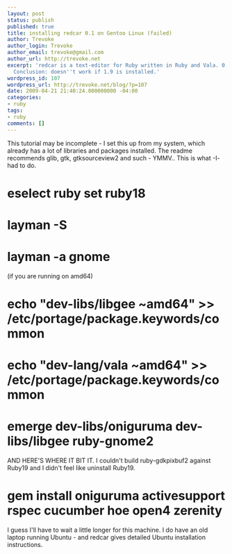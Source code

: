 ```yaml
---
layout: post
status: publish
published: true
title: installing redcar 0.1 on Gentoo Linux (failed)
author: Trevoke
author_login: Trevoke
author_email: trevoke@gmail.com
author_url: http://trevoke.net
excerpt: 'redcar is a text-editor for Ruby written in Ruby and Vala. 0.1 is out -
  Conclusion: doesn''t work if 1.9 is installed.'
wordpress_id: 107
wordpress_url: http://trevoke.net/blog/?p=107
date: 2009-04-21 21:40:24.000000000 -04:00
categories:
- ruby
tags:
- ruby
comments: []
---
```

This tutorial may be incomplete - I set this up from my system, which already has a lot of libraries and packages installed. The readme recommends glib, gtk, gtksourceview2 and such - YMMV.. This is what -I- had to do.
# eselect ruby set ruby18
# layman -S
# layman -a gnome

(if you are running on amd64)
# echo "dev-libs/libgee ~amd64" >> /etc/portage/package.keywords/common
# echo "dev-lang/vala ~amd64" >> /etc/portage/package.keywords/common

# emerge dev-libs/oniguruma dev-libs/libgee ruby-gnome2


AND HERE'S WHERE IT BIT IT. I couldn't build ruby-gdkpixbuf2 against Ruby19 and I didn't feel like uninstall Ruby19.


# gem install oniguruma activesupport rspec cucumber hoe open4 zerenity

I guess I'll have to wait a little longer for this machine. I do have an old laptop running Ubuntu - and redcar gives detailed Ubuntu installation instructions.
